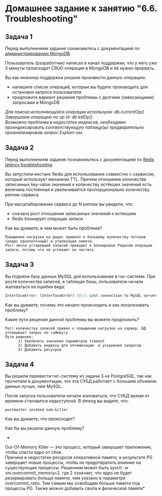 # Домашнее задание к занятию "6.6. Troubleshooting"

## Задача 1

Перед выполнением задания ознакомьтесь с документацией по [администрированию MongoDB](https://docs.mongodb.com/manual/administration/).

Пользователь (разработчик) написал в канал поддержки, что у него уже 3 минуты происходит CRUD операция в MongoDB и её 
нужно прервать. 

Вы как инженер поддержки решили произвести данную операцию:
- напишите список операций, которые вы будете производить для остановки запроса пользователя
- предложите вариант решения проблемы с долгими (зависающими) запросами в MongoDB

*Для поиска исполняющейся операции используем: db.currentOp()   
Завершаем операцию по op id: db.killOp()   
Возможно проблема в недостатке индексов, необходимо проиндексировать соответствующую таблицу(ы) предварительно проанализировав запрос Explain-ом.*   

## Задача 2

Перед выполнением задания познакомьтесь с документацией по [Redis latency troobleshooting](https://redis.io/topics/latency).

Вы запустили инстанс Redis для использования совместно с сервисом, который использует механизм TTL. 
Причем отношение количества записанных key-value значений к количеству истёкших значений есть величина постоянная и
увеличивается пропорционально количеству реплик сервиса. 

При масштабировании сервиса до N реплик вы увидели, что:
- сначала рост отношения записанных значений к истекшим
- Redis блокирует операции записи

Как вы думаете, в чем может быть проблема?

```
Повышение нагрузки на редис привело к большему количеству потоков (редис однопоточный) и утилизации памяти.
Рост числа устаревший записей приводит к блокировке Редисом операции записи, потому что не успевает их чистить 
```
## Задача 3

Вы подняли базу данных MySQL для использования в гис-системе. При росте количества записей, в таблицах базы,
пользователи начали жаловаться на ошибки вида:
```python
InterfaceError: (InterfaceError) 2013: Lost connection to MySQL server during query u'SELECT..... '
```

Как вы думаете, почему это начало происходить и как локализовать проблему?

Какие пути решения данной проблемы вы можете предложить?

```
Рост количества записей привел к повышению нагрузки на сервер. БД отпинывает запрос по таймауту
Пути решения:
      1) Увеличить значения параметров timeout
      2) Добавить индексы для оптимизации  и ускорения запросов
      3) Добавить ресусров
```

## Задача 4


Вы решили перевести гис-систему из задачи 3 на PostgreSQL, так как прочитали в документации, что эта СУБД работает с 
большим объемом данных лучше, чем MySQL.

После запуска пользователи начали жаловаться, что СУБД время от времени становится недоступной. В dmesg вы видите, что:

`postmaster invoked oom-killer`

Как вы думаете, что происходит?

Как бы вы решили данную проблему?

*
Out-Of-Memory Killer — это процесс, который завершает приложение, чтобы спасти ядро от сбоя.  
Причина в недостатке ресурсов оперативной памяти, в результате PG завершает новые процессы, чтобы не предотвратить влияние на существующие процессы.
Решением может быть sysctl -w vm.overcommit_memory=2, где 2 означает, что ядро не будет резервировать больше памяти, чем указано в параметре overcommit_ratio. Тем самым мы освободим больше памяти под процессы PG. Также можно добавить свопа и физической памяти*
